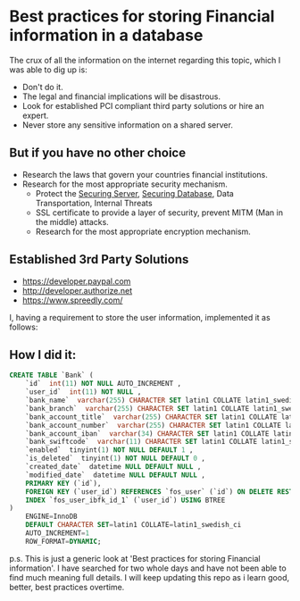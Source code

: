 # Best practices for storing Financial information in a database

The crux of all the information on the internet regarding this topic, which I was able to dig up is:

- Don't do it.
- The legal and financial implications will be disastrous.
- Look for established PCI compliant third party solutions or hire an expert.
- Never store any sensitive information on a shared server.

## But if you have no other choice

- Research the laws that govern your countries financial institutions.
- Research for the most appropriate security mechanism.
    - Protect the [Securing Server](https://www.symantec.com/products/endpoint-hybrid-cloud-security/hybrid-cloud-security/data-center-server), [Securing Database](https://www.symantec.com/connect/articles/securing-mysql-step-step), Data Transportation, Internal Threats
    - SSL certificate to provide a layer of security, prevent MITM (Man in the middle) attacks.
    - Research for the most appropriate encryption mechanism.

## Established 3rd Party Solutions

- https://developer.paypal.com
- http://developer.authorize.net
- https://www.spreedly.com/

I, having a requirement to store the user information, implemented it as follows:

## How I did it:

```sql
CREATE TABLE `Bank` (
    `id`  int(11) NOT NULL AUTO_INCREMENT ,
    `user_id`  int(11) NOT NULL ,
    `bank_name`  varchar(255) CHARACTER SET latin1 COLLATE latin1_swedish_ci NULL DEFAULT NULL ,
    `bank_branch`  varchar(255) CHARACTER SET latin1 COLLATE latin1_swedish_ci NULL DEFAULT NULL ,
    `bank_account_title`  varchar(255) CHARACTER SET latin1 COLLATE latin1_swedish_ci NULL DEFAULT NULL ,
    `bank_account_number`  varchar(255) CHARACTER SET latin1 COLLATE latin1_swedish_ci NULL DEFAULT NULL ,
    `bank_account_iban`  varchar(34) CHARACTER SET latin1 COLLATE latin1_swedish_ci NULL DEFAULT NULL ,
    `bank_swiftcode`  varchar(11) CHARACTER SET latin1 COLLATE latin1_swedish_ci NULL DEFAULT NULL ,
    `enabled`  tinyint(1) NOT NULL DEFAULT 1 ,
    `is_deleted`  tinyint(1) NOT NULL DEFAULT 0 ,
    `created_date`  datetime NULL DEFAULT NULL ,
    `modified_date`  datetime NULL DEFAULT NULL ,
    PRIMARY KEY (`id`),
    FOREIGN KEY (`user_id`) REFERENCES `fos_user` (`id`) ON DELETE RESTRICT ON UPDATE RESTRICT,
    INDEX `fos_user_ibfk_id_1` (`user_id`) USING BTREE
)
    ENGINE=InnoDB
    DEFAULT CHARACTER SET=latin1 COLLATE=latin1_swedish_ci
    AUTO_INCREMENT=1
    ROW_FORMAT=DYNAMIC;
```

p.s. This is just a generic look at 'Best practices for storing Financial information'. I have searched for two whole days and have not been able to find much meaning full details. I will keep updating this repo as i learn good, better, best practices overtime.